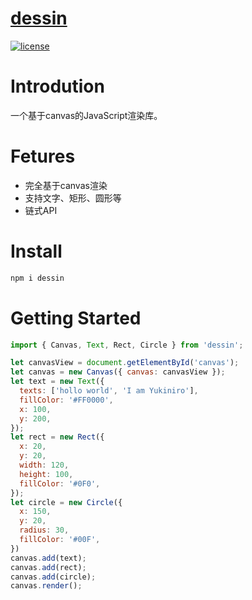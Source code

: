 # [dessin](https://github.com/Yukiniro/dessin)
[![license](https://img.shields.io/apm/l/dessin?style=flat-square)](https://github.com/Yukiniro/dessin/blob/main/LICENSE)

# Introdution
 一个基于canvas的JavaScript渲染库。

# Fetures
- 完全基于canvas渲染
- 支持文字、矩形、圆形等
- 链式API

# Install
```bash
npm i dessin
```
# Getting Started
```javascript
import { Canvas, Text, Rect, Circle } from 'dessin';

let canvasView = document.getElementById('canvas');
let canvas = new Canvas({ canvas: canvasView });
let text = new Text({
  texts: ['hollo world', 'I am Yukiniro'],
  fillColor: '#FF0000',
  x: 100,
  y: 200,
});
let rect = new Rect({
  x: 20, 
  y: 20,
  width: 120,
  height: 100,
  fillColor: '#0F0',
});
let circle = new Circle({
  x: 150, 
  y: 20,
  radius: 30,
  fillColor: '#00F',
})
canvas.add(text);
canvas.add(rect);
canvas.add(circle);
canvas.render();
```